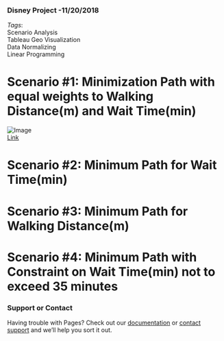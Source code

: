 ### **Disney Project -11/20/2018**
_Tags_: <br/>
Scenario Analysis <br/>
Tableau Geo Visualization <br/>
Data Normalizing <br/>
Linear Programming <br/>

# Scenario #1: Minimization Path with equal weights to Walking Distance(m) and Wait Time(min)
![Image](src) <br/>
[Link](url)


# Scenario #2: Minimum Path for Wait Time(min)




# Scenario #3: Minimum Path for Walking Distance(m)




# Scenario #4: Minimum Path with Constraint on Wait Time(min) not to exceed 35 minutes







### Support or Contact

Having trouble with Pages? Check out our [documentation](https://help.github.com/categories/github-pages-basics/) or [contact support](https://github.com/contact) and we’ll help you sort it out.
